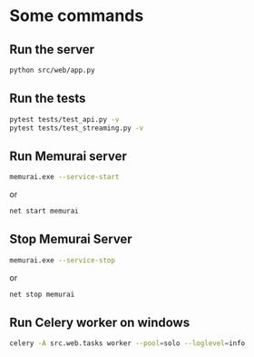 # Some commands

## Run the server

```bash
python src/web/app.py
```

## Run the tests

```bash
pytest tests/test_api.py -v
pytest tests/test_streaming.py -v
```

## Run Memurai server

```bash
memurai.exe --service-start
```
or
```bash
net start memurai
```

## Stop Memurai Server

```bash
memurai.exe --service-stop
```
or
```bash
net stop memurai
```

## Run Celery worker on windows

```bash
celery -A src.web.tasks worker --pool=solo --loglevel=info
```


